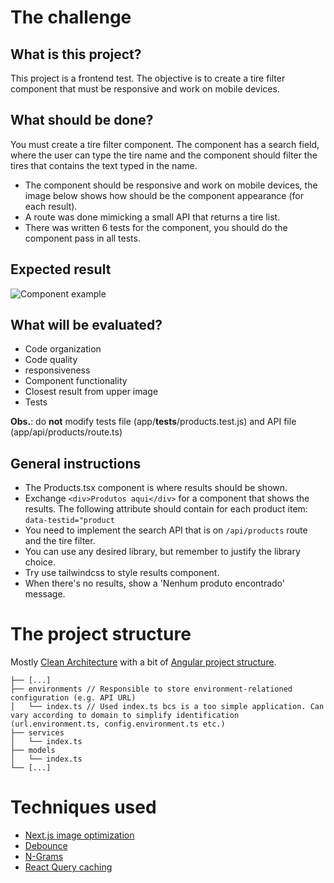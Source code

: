 # The challenge

## What is this project?

This project is a frontend test. The objective is to create a tire filter component that must be responsive and work on mobile devices.

## What should be done?

You must  create a tire filter component. The component has a search field, where the user can type the tire name and the component should filter the tires that contains the text typed in the name.

- The component should be responsive and work on mobile devices, the image below shows how should be the component appearance (for each result).
- A route was done mimicking a small API that returns a tire list.
- There was written 6 tests for the component, you should do the component pass in all tests.

## Expected result

![Component example](https://raw.githubusercontent.com/Pneufree/TesteReact/refs/heads/main/image.png)

## What will be evaluated?

- Code organization
- Code quality 
- responsiveness
- Component functionality
- Closest result from upper image
- Tests

**Obs.**: do **not** modify tests file (app/__tests__/products.test.js) and API file (app/api/products/route.ts)

## General instructions

- The Products.tsx component is where results should be shown.
- Exchange `<div>Produtos aqui</div>` for a component that shows the results. The following attribute should contain for each product item: `data-testid="product`
- You need to implement the search API that is on `/api/products` route and the tire filter.
- You can use any desired library, but remember to justify the library choice.
- Try use tailwindcss to style results component.
- When there's no results, show a 'Nenhum produto encontrado' message.

# The project structure

Mostly [Clean Architecture](https://blog.cleancoder.com/uncle-bob/2012/08/13/the-clean-architecture.html) with a bit of [Angular project structure](https://angular.dev/reference/configs/file-structure).

```
├── [...]
├── environments // Responsible to store environment-relationed configuration (e.g. API URL)
│   └── index.ts // Used index.ts bcs is a too simple application. Can vary according to domain to simplify identification (url.environment.ts, config.environment.ts etc.)
├── services 
│   └── index.ts
├── models 
│   └── index.ts
└── [...]
```

# Techniques used

- [Next.js image optimization](https://nextjs.org/docs/app/getting-started/images)
- [Debounce](https://medium.com/nerd-for-tech/debounce-your-search-react-input-optimization-fd270a8042b)
- [N-Grams](https://kavita-ganesan.com/what-are-n-grams/)
- [React Query caching](https://tanstack.com/query/v4/docs/framework/react/guides/caching)